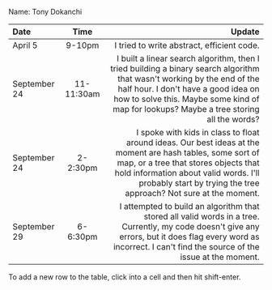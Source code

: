 Name: Tony Dokanchi

| Date         |    Time    |                                                                                                                                                                                                                                                            Update |
|:-------------|:----------:|------------------------------------------------------------------------------------------------------------------------------------------------------------------------------------------------------------------------------------------------------------------:|
| April 5      |   9-10pm   |                                                                                                                                                                                                                        I tried to write abstract, efficient code. |
| September 24 | 11-11:30am |        I built a linear search algorithm, then I tried building a binary search algorithm that wasn't working by the end of the half hour. I don't have a good idea on how to solve this. Maybe some kind of map for lookups? Maybe a tree storing all the words? |
| September 24 |  2-2:30pm  | I spoke with kids in class to float around ideas. Our best ideas at the moment are hash tables, some sort of map, or a tree that stores objects that hold information about valid words. I'll probably start by trying the tree approach? Not sure at the moment. |
| September 29 |  6-6:30pm  |                                                I attempted to build an algorithm that stored all valid words in a tree. Currently, my code doesn't give any errors, but it does flag every word as incorrect. I can't find the source of the issue at the moment. |


To add a new row to the table, click into a cell and then hit shift-enter.